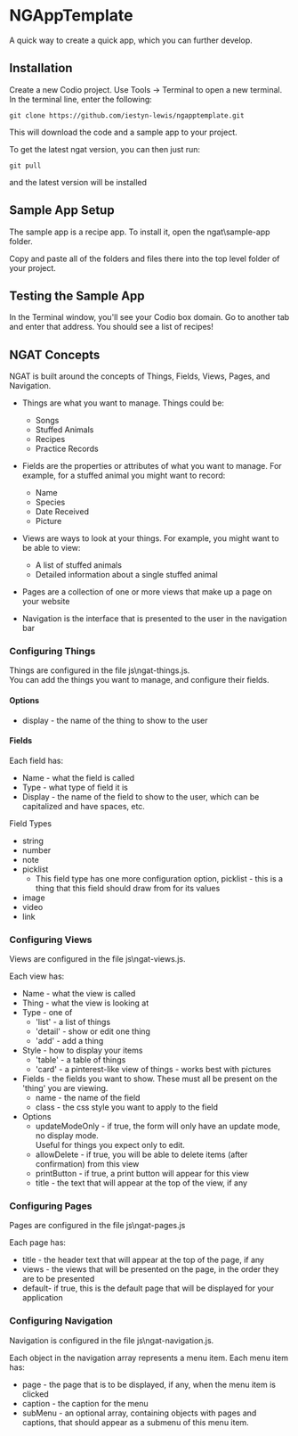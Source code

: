 # NGAppTemplate

A quick way to create a quick app, which you can further develop.

## Installation

Create a new Codio project.  Use Tools -> Terminal to open a new terminal.  In the terminal line, enter the following:

`git clone https://github.com/iestyn-lewis/ngapptemplate.git`

This will download the code and a sample app to your project.

To get the latest ngat version, you can then just run:

`git pull`

and the latest version will be installed

## Sample App Setup

The sample app is a recipe app.  To install it, open the ngat\sample-app folder.

Copy and paste all of the folders and files there into the top level folder of your project.

## Testing the Sample App

In the Terminal window, you'll see your Codio box domain.  Go to another tab and enter that address.  You should see a list of recipes!

## NGAT Concepts

NGAT is built around the concepts of Things, Fields, Views, Pages, and Navigation.  

* Things are what you want to manage.  Things could be:
    * Songs
    * Stuffed Animals
    * Recipes
    * Practice Records

* Fields are the properties or attributes of what you want to manage.  For example, for a stuffed animal you might want to record:
    * Name
    * Species
    * Date Received
    * Picture
    
* Views are ways to look at your things.  For example, you might want to be able to view:
    * A list of stuffed animals
    * Detailed information about a single stuffed animal
    
* Pages are a collection of one or more views that make up a page on your website

* Navigation is the interface that is presented to the user in the navigation bar
    
### Configuring Things

Things are configured in the file js\ngat-things.js.   
You can add the things you want to manage, and configure their fields.

#### Options

* display - the name of the thing to show to the user

#### Fields

Each field has:
* Name - what the field is called 
* Type - what type of field it is
* Display - the name of the field to show to the user, which can be capitalized and have spaces, etc.

Field Types
* string
* number
* note
* picklist
    * This field type has one more configuration option, picklist - this is a thing that this field should draw from for its values
* image
* video
* link

### Configuring Views

Views are configured in the file js\ngat-views.js.  

Each view has:
* Name - what the view is called
* Thing - what the view is looking at
* Type - one of
    * 'list' - a list of things
    * 'detail' - show or edit one thing
    * 'add' - add a thing
* Style - how to display your items
    * 'table' - a table of things
    * 'card' - a pinterest-like view of things - works best with pictures
* Fields - the fields you want to show.  These must all be present on the 'thing' you are viewing.
    * name - the name of the field
    * class - the css style you want to apply to the field
* Options
    * updateModeOnly - if true, the form will only have an update mode, no display mode.  
    Useful for things you expect only to edit.
    * allowDelete - if true, you will be able to delete items (after confirmation) from this view
    * printButton - if true, a print button will appear for this view
    * title - the text that will appear at the top of the view, if any

### Configuring Pages

Pages are configured in the file js\ngat-pages.js

Each page has:
* title - the header text that will appear at the top of the page, if any
* views - the views that will be presented on the page, in the order they are to be presented
* default- if true, this is the default page that will be displayed for your application

### Configuring Navigation

Navigation is configured in the file js\ngat-navigation.js.

Each object in the navigation array represents a menu item.  Each menu item has:
* page - the page that is to be displayed, if any, when the menu item is clicked
* caption - the caption for the menu
* subMenu - an optional array, containing objects with pages and captions, that should appear as a submenu of this menu item.